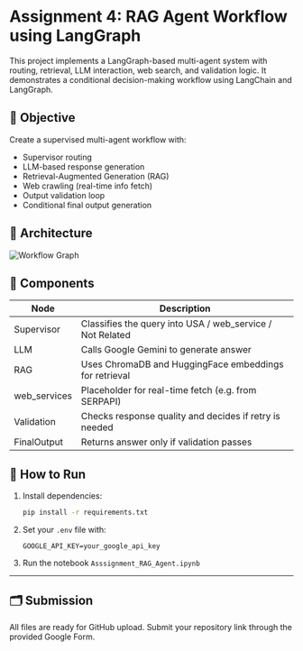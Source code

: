 # Assignment 4: RAG Agent Workflow using LangGraph

This project implements a LangGraph-based multi-agent system with routing, retrieval, LLM interaction, web search, and validation logic. It demonstrates a conditional decision-making workflow using LangChain and LangGraph.

## 📌 Objective

Create a supervised multi-agent workflow with:
- Supervisor routing
- LLM-based response generation
- Retrieval-Augmented Generation (RAG)
- Web crawling (real-time info fetch)
- Output validation loop
- Conditional final output generation

## 🧠 Architecture

![Workflow Graph](output.png)

## 🧩 Components

| Node         | Description |
|--------------|-------------|
| Supervisor   | Classifies the query into USA / web_service / Not Related |
| LLM          | Calls Google Gemini to generate answer |
| RAG          | Uses ChromaDB and HuggingFace embeddings for retrieval |
| web_services | Placeholder for real-time fetch (e.g. from SERPAPI) |
| Validation   | Checks response quality and decides if retry is needed |
| FinalOutput  | Returns answer only if validation passes |

## 🚀 How to Run

1. Install dependencies:
    ```bash
    pip install -r requirements.txt
    ```

2. Set your `.env` file with:
    ```
    GOOGLE_API_KEY=your_google_api_key
    ```

3. Run the notebook `Asssignment_RAG_Agent.ipynb`

---

## 🗂 Submission

All files are ready for GitHub upload. Submit your repository link through the provided Google Form.

